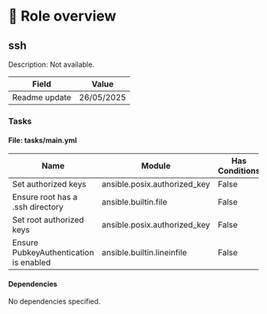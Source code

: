 <!-- DOCSIBLE START -->

# 📃 Role overview

## ssh




Description: Not available.

| Field                | Value           |
|--------------------- |-----------------|
| Readme update        | 26/05/2025 |














### Tasks


#### File: tasks/main.yml

| Name | Module | Has Conditions |
| ---- | ------ | -------------- |
| Set authorized keys | ansible.posix.authorized_key | False |
| Ensure root has a .ssh directory | ansible.builtin.file | False |
| Set root authorized keys | ansible.posix.authorized_key | False |
| Ensure PubkeyAuthentication is enabled | ansible.builtin.lineinfile | False |









#### Dependencies

No dependencies specified.
<!-- DOCSIBLE END -->

